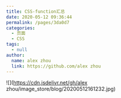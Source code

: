 ```yaml
---
title: CSS-function汇总
date: 2020-05-12 09:36:44
permalink: /pages/3da0d7
categories: 
  - 页面
  - CSS
tags: 
  - null
author: 
  name: alex zhou
  link: https://github.com/alex zhou
---
```

![](https://cdn.jsdelivr.net/gh/alex zhou/image_store/blog/20200512161232.jpg)
